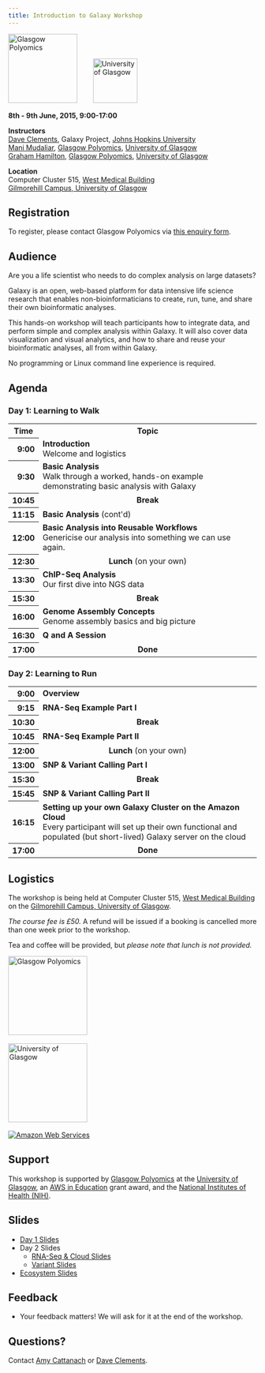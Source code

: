 ```yaml
---
title: Introduction to Galaxy Workshop
---
```

<div class='center'>
<a href='http://www.polyomics.gla.ac.uk/'><img src="/src/images/Logos/GlasgowPolyomics.jpg" alt="Glasgow Polyomics" height="140" /></a>
&nbsp;&nbsp;&nbsp;&nbsp;&nbsp;&nbsp; 
<a href='http://www.gla.ac.uk/'><img src="/src/images/Logos/UGlasgowLogo.jpg" alt="University of Glasgow" height="90" /></a> 


**8th - 9th June, 2015, 9:00-17:00**

**Instructors** <br /> 
[Dave Clements](/src/DaveClements/index.md), Galaxy Project, [Johns Hopkins University](http://www.jhu.edu)<br />
[Mani Mudaliar](http://www.polyomics.gla.ac.uk/biog-manimudaliar.html), [Glasgow Polyomics](http://www.polyomics.gla.ac.uk/), [University of Glasgow](http://www.gla.ac.uk/)<br />
[Graham Hamilton](http://www.polyomics.gla.ac.uk/biog-ghamilton.html),  [Glasgow Polyomics](http://www.polyomics.gla.ac.uk/), [University of Glasgow](http://www.gla.ac.uk/)<br />

**Location** <br />
Computer Cluster 515, [West Medical Building](https://www.google.com/maps/d/viewer?mid=zZknrdmWVuSw.keZz3F2UsyRc)<br /> [Gilmorehill Campus, University of Glasgow](https://www.google.com/maps/d/viewer?mid=zZknrdmWVuSw.keZz3F2UsyRc)

</div>

## Registration

To register, please contact Glasgow Polyomics via [this enquiry form](http://www.polyomics.gla.ac.uk/enquiry.php).

## Audience

Are you a life scientist who needs to do complex analysis on large datasets?

Galaxy is an open, web-based platform for data intensive life science research that enables non-bioinformaticians to create, run, tune, and share their own bioinformatic analyses.

This hands-on workshop will teach participants how to integrate data, and perform simple and complex analysis within Galaxy.  It will also cover data visualization and visual analytics, and how to share and reuse your bioinformatic analyses, all from within Galaxy.

No programming or Linux command line experience is required.

## Agenda

### Day 1: Learning to Walk

<table>
  <tr class="th" >
    <th> Time </th>
    <th> Topic </th>
  </tr>
  <tr>
    <th style=" text-align: right;"> 9:00 </th>
    <td> <strong>Introduction</strong><div class='indent'>Welcome and logistics</div> </td>
  </tr>
  <tr>
    <th style=" text-align: right;"> 9:30 </th>
    <td> <strong>Basic Analysis</strong><div class='indent'>Walk through a worked, hands-on example demonstrating basic analysis with Galaxy</div> </td>
  </tr>
  <tr>
    <th style=" text-align: right;"> 10:45 </th>
    <td style=" text-align: center;"> <strong>Break</strong> </td>
  </tr>
  <tr>
    <th style=" text-align: right;"> 11:15 </th>
    <td> <strong>Basic Analysis</strong> (cont'd)</td>
  </tr>
  <tr>
    <th style=" text-align: right;"> 12:00 </th>
    <td> <strong>Basic Analysis into Reusable Workflows</strong> <div class='indent'>Genericise our analysis into something we can use again.</div> </td>
  </tr>
  <tr>
    <th style=" text-align: right;"> 12:30 </th>
    <td style=" text-align: center;"> <strong>Lunch</strong> (on your own) </td>
  </tr>
  <tr>
    <th style=" text-align: right;"> 13:30 </th>
    <td> <strong>ChIP-Seq Analysis</strong><div class='indent'>Our first dive into NGS data</div> </td>
  </tr>
  <tr>
    <th style=" text-align: right;"> 15:30 </th>
    <td style=" text-align: center;"> <strong>Break</strong> </td>
  </tr>
  <tr>
    <th style=" text-align: right;"> 16:00 </th>
    <td> <strong>Genome Assembly Concepts</strong><div class='indent'>Genome assembly basics and big picture</div>  </td>
  </tr>
  <tr>
    <th style=" text-align: right;"> 16:30 </th>
    <td> <strong>Q and A Session</strong> </td>
  </tr>
  <tr>
    <th style=" text-align: right;"> 17:00 </th>
    <td style=" text-align: center;"> <strong>Done</strong> </td>
  </tr>
</table>


### Day 2: Learning to Run

<table>
  <tr>
    <th style=" text-align: right;"> 9:00 </th>
    <td> <strong>Overview</strong> </td>
  </tr>
  <tr>
    <th style=" text-align: right;"> 9:15 </th>
    <td> <strong>RNA-Seq Example Part I</strong> </td>
  </tr>
  <tr>
    <th style=" text-align: right;"> 10:30 </th>
    <td style=" text-align: center;"> <strong>Break</strong> </td>
  </tr>
  <tr>
    <th style=" text-align: right;"> 10:45 </th>
    <td> <strong>RNA-Seq Example Part II</strong> </td>
  </tr>
  <tr>
    <th style=" text-align: right;"> 12:00 </th>
    <td style=" text-align: center;"> <strong>Lunch</strong> (on your own) </td>
  </tr>
  <tr>
    <th style=" text-align: right;"> 13:00 </th>
    <td> <strong>SNP & Variant Calling Part I</strong>  </td>
  </tr>
  <tr>
    <th style=" text-align: right;"> 15:30 </th>
    <td style=" text-align: center;"> <strong>Break</strong> </td>
  </tr>
  <tr>
    <th style=" text-align: right;"> 15:45 </th>
    <td> <strong> SNP & Variant Calling Part II</strong> </td>
  </tr>
  <tr>
    <th style=" text-align: right;"> 16:15 </th>
    <td> <strong>Setting up your own Galaxy Cluster on the Amazon Cloud</strong><div class='indent'>Every participant will set up their own functional and populated (but short-lived) Galaxy server on the cloud </div> </td>
  </tr>
  <tr>
    <th style=" text-align: right;"> 17:00 </th>
    <td style=" text-align: center;"> <strong>Done</strong> </td>
  </tr>
</table>



## Logistics

The workshop is being held at Computer Cluster 515, [West Medical Building](https://www.google.com/maps/d/viewer?mid=zZknrdmWVuSw.keZz3F2UsyRc) on the [Gilmorehill Campus, University of Glasgow](https://www.google.com/maps/d/viewer?mid=zZknrdmWVuSw.keZz3F2UsyRc).

*The course fee is £50.*  A refund will be issued if a booking is cancelled more than one week prior to the workshop.

Tea and coffee will be provided, but *please note that lunch is not provided.*

<div class='right center'>
<a href='http://www.polyomics.gla.ac.uk/'><img src="/src/images/Logos/GlasgowPolyomics.jpg" alt="Glasgow Polyomics" width="160" /></a><br /><br />
<a href='http://www.gla.ac.uk/'><img src="/src/images/Logos/UGlasgowLogo.jpg" alt="University of Glasgow" width="160" /></a><br /><br />
<a href='http://aws.amazon.com/'><img src="/src/images/Logos/AWSLogo.png" alt="Amazon Web Services" /></a>
</div>

## Support

This workshop is supported by [Glasgow Polyomics](http://www.polyomics.gla.ac.uk/) at the [University of Glasgow](http://www.gla.ac.uk/), an [AWS in Education](http://aws.amazon.com/education/) grant award, and the [National Institutes of Health (NIH)](http://www.nih.gov).

## Slides

* [Day 1 Slides](PLACEHOLDER_ATTACHMENT_URL/src/Documents/Presentations/2015UGlasgowWorkshop_Day1.pdf) 
* Day 2 Slides
  * [RNA-Seq & Cloud Slides](PLACEHOLDER_ATTACHMENT_URL/src/Documents/Presentations/2015UGlasgowWorkshop_Day2_RNA_Cloud.pdf) 
  * [Variant Slides](PLACEHOLDER_ATTACHMENT_URL/src/Documents/Presentations/2015UGlasgowWorkshop_Day2_Varaint.pdf) 
* [Ecosystem Slides](PLACEHOLDER_ATTACHMENT_URL/src/Documents/Presentations/2015UGlasgowWorkshop_Ecosystem.pdf) 

## Feedback

* Your feedback matters!  We will ask for it at the end of the workshop.

## Questions?

Contact [Amy Cattanach](http://www.gla.ac.uk/stafflist/?action=person&id=4cddece38a97) or [Dave Clements](/src/DaveClements/index.md).
